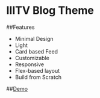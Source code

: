 # IIITV Blog Theme
##Features
+ Minimal Design
+ Light
+ Card based Feed
+ Customizable
+ Responsive
+ Flex-based layout
+ Build from Scratch

##[Demo](http://ansarimofid.github.io/blog-iiitv)
